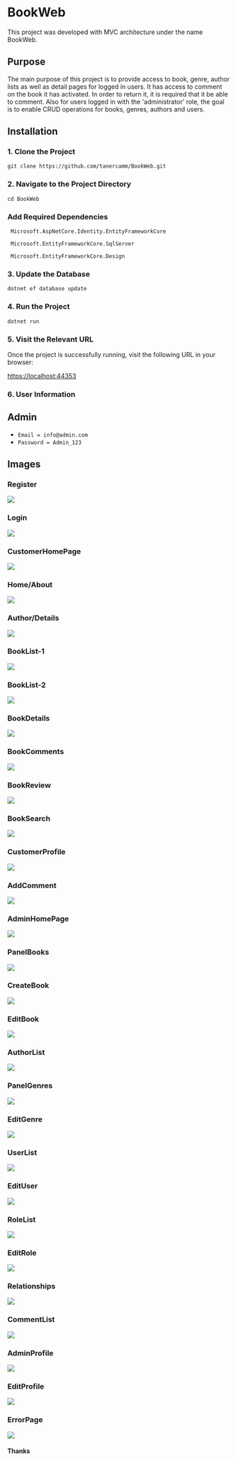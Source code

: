 # BookWeb

This project was developed with MVC architecture under the name BookWeb.

## Purpose

The main purpose of this project is to provide access to book, genre, author lists as well as detail pages for logged in users. It has access to comment on the book it has activated. In order to return it, it is required that it be able to comment. Also for users logged in with the 'administrator' role, the goal is to enable CRUD operations for books, genres, authors and users.

## Installation

### 1. Clone the Project
```
git clone https://github.com/tanercamm/BookWeb.git
```
### 2. Navigate to the Project Directory
```
cd BookWeb
```

### Add Required Dependencies
```
 Microsoft.AspNetCore.Identity.EntityFrameworkCore
```
```
 Microsoft.EntityFrameworkCore.SqlServer
```
```
 Microsoft.EntityFrameworkCore.Design
```

### 3. Update the Database
```
dotnet ef database update
```
### 4. Run the Project
```
dotnet run
```
### 5. Visit the Relevant URL

Once the project is successfully running, visit the following URL in your browser:

[https://localhost:44353](https://localhost:44353)

### 6. User Information

## Admin

- `Email = info@admin.com`
- `Password = Admin_123`

## Images
### Register
![](https://github.com/tanercamm/BookWeb/blob/master/BookWeb/wwwroot/SS_BookWeb/register.png)
### Login
![](https://github.com/tanercamm/BookWeb/blob/master/BookWeb/wwwroot/SS_BookWeb/login.png)
### CustomerHomePage
![](https://github.com/tanercamm/BookWeb/blob/master/BookWeb/wwwroot/SS_BookWeb/customerhomepage.png)
### Home/About
![](https://github.com/tanercamm/BookWeb/blob/master/BookWeb/wwwroot/SS_BookWeb/homeAbout.png)
### Author/Details
![](https://github.com/tanercamm/BookWeb/blob/master/BookWeb/wwwroot/SS_BookWeb/authorDetails.png)
### BookList-1
![](https://github.com/tanercamm/BookWeb/blob/master/BookWeb/wwwroot/SS_BookWeb/bookList.png)
### BookList-2
![](https://github.com/tanercamm/BookWeb/blob/master/BookWeb/wwwroot/SS_BookWeb/bookList2.png)
### BookDetails
![](https://github.com/tanercamm/BookWeb/blob/master/BookWeb/wwwroot/SS_BookWeb/bookDetails.png)
### BookComments
![](https://github.com/tanercamm/BookWeb/blob/master/BookWeb/wwwroot/SS_BookWeb/bookComments.png)
### BookReview
![](https://github.com/tanercamm/BookWeb/blob/master/BookWeb/wwwroot/SS_BookWeb/bookReview.png)
### BookSearch
![](https://github.com/tanercamm/BookWeb/blob/master/BookWeb/wwwroot/SS_BookWeb/bookSearch.png)
### CustomerProfile
![](https://github.com/tanercamm/BookWeb/blob/master/BookWeb/wwwroot/SS_BookWeb/customerProfile.png)
### AddComment
![](https://github.com/tanercamm/BookWeb/blob/master/BookWeb/wwwroot/SS_BookWeb/addComment.png)
### AdminHomePage
![](https://github.com/tanercamm/BookWeb/blob/master/BookWeb/wwwroot/SS_BookWeb/adminhomepage.png)
### PanelBooks
![](https://github.com/tanercamm/BookWeb/blob/master/BookWeb/wwwroot/SS_BookWeb/panelBooks.png)
### CreateBook
![](https://github.com/tanercamm/BookWeb/blob/master/BookWeb/wwwroot/SS_BookWeb/createBook.png)
### EditBook
![](https://github.com/tanercamm/BookWeb/blob/master/BookWeb/wwwroot/SS_BookWeb/editBook.png)
### AuthorList
![](https://github.com/tanercamm/BookWeb/blob/master/BookWeb/wwwroot/SS_BookWeb/authorList.png)
### PanelGenres
![](https://github.com/tanercamm/BookWeb/blob/master/BookWeb/wwwroot/SS_BookWeb/panelGenres.png)
### EditGenre
![](https://github.com/tanercamm/BookWeb/blob/master/BookWeb/wwwroot/SS_BookWeb/editGenre.png)
### UserList
![](https://github.com/tanercamm/BookWeb/blob/master/BookWeb/wwwroot/SS_BookWeb/userList.png)
### EditUser
![](https://github.com/tanercamm/BookWeb/blob/master/BookWeb/wwwroot/SS_BookWeb/editUser.png)
### RoleList
![](https://github.com/tanercamm/BookWeb/blob/master/BookWeb/wwwroot/SS_BookWeb/roles.png)
### EditRole
![](https://github.com/tanercamm/BookWeb/blob/master/BookWeb/wwwroot/SS_BookWeb/editRole.png)
### Relationships
![](https://github.com/tanercamm/BookWeb/blob/master/BookWeb/wwwroot/SS_BookWeb/relationships.png)
### CommentList
![](https://github.com/tanercamm/BookWeb/blob/master/BookWeb/wwwroot/SS_BookWeb/commentList.png)
### AdminProfile
![](https://github.com/tanercamm/BookWeb/blob/master/BookWeb/wwwroot/SS_BookWeb/adminProfile.png)
### EditProfile
![](https://github.com/tanercamm/BookWeb/blob/master/BookWeb/wwwroot/SS_BookWeb/profileUpdate.png)
### ErrorPage
![](https://github.com/tanercamm/BookWeb/blob/master/BookWeb/wwwroot/SS_BookWeb/errorPage.png)

#### Thanks
